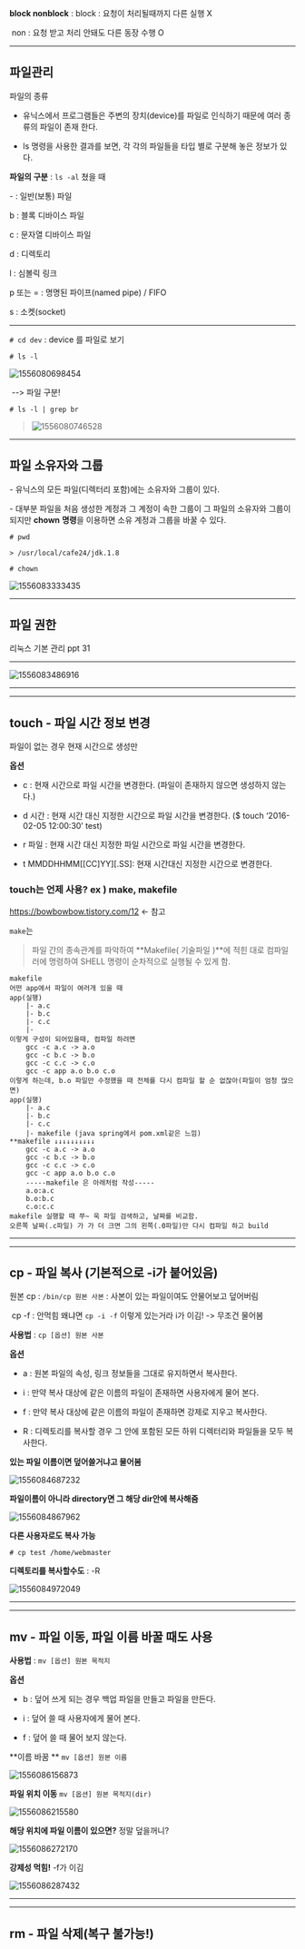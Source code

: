 **block nonblock** : block : 요청이 처리될때까지 다른 실행 X

​								non : 요청 받고 처리 안돼도 다른 동장 수행 O

---

## 파일관리

파일의 종류

- 유닉스에서 프로그램들은 주변의 장치(device)를 파일로 인식하기 때문에 여러 종류의 파일이 존재 한다.

- ls 명령을 사용한 결과를 보면, 각 각의 파일들을 타입 별로 구분해 놓은 정보가 있다.



**파일의 구분**  : `ls -al` 쳤을 때 

\-           : 일반(보통) 파일

b           : 블록 디바이스 파일

c           : 문자열 디바이스 파일

d           : 디렉토리

l            : 심볼릭 링크  

p 또는 = : 명명된 파이프(named pipe) / FIFO

s           : 소켓(socket)

---

`# cd dev`   : device 를 파일로 보기

`# ls -l`

![1556080698454](assets/1556080698454.png)

​				--> 파일 구분! 

`# ls -l | grep br`

> ![1556080746528](assets/1556080746528.png)



---

## 파일 소유자와 그룹

\-  유닉스의 모든 파일(디렉터리 포함)에는 소유자와 그룹이 있다.

\- 대부분 파일을 처음 생성한 계정과 그 계정이 속한 그룹이 그 파일의 소유자와 그룹이 되지만 **chown** **명령**을 이용하면 소유 계정과 그룹을 바꿀 수 있다.

`# pwd`

`> /usr/local/cafe24/jdk.1.8`

`# chown `

![1556083333435](assets/1556083333435.png)



---

## 파일 권한

리눅스 기본 관리 ppt 31



---

![1556083486916](assets/1556083486916.png)

---



---

## touch - 파일 시간 정보 변경

파일이 없는 경우 현재 시간으로 생성만 

**옵션**

- c : 현재 시간으로 파일 시간을 변경한다. (파일이 존재하지 않으면 생성하지 않는다.)

- d 시간 :  현재 시간 대신 지정한 시간으로 파일 시간을 변경한다. ($ touch ‘2016-02-05 12:00:30’ test)

- r  파일 :  현재 시간 대신 지정한 파일 시간으로 파일 시간을 변경한다.

- t MMDDHHMM[[CC]YY][.SS]: 현재 시간대신 지정한 시간으로 변경한다.



### touch는 언제 사용? ex ) make, makefile

<https://bowbowbow.tistory.com/12>  <- 참고

`make`는

> 파일 간의 종속관계를 파악하여 **Makefile( 기술파일 )**에 적힌 대로 컴파일러에 명령하여 SHELL 명령이 순차적으로 실행될 수 있게 함.

```
makefile 
어떤 app에서 파일이 여러개 있을 때
app(실행) 
	|- a.c
	|- b.c
	|- c.c
	|-  
이렇게 구성이 되어있을때, 컴파일 하려면
    gcc -c a.c -> a.o
    gcc -c b.c -> b.o
    gcc -c c.c -> c.o
    gcc -c app a.o b.o c.o 
이렇게 하는데, b.o 파일만 수정했을 때 전체를 다시 컴파일 할 순 없잖아(파일이 엄청 많으면)
app(실행) 
	|- a.c
	|- b.c
	|- c.c
	|- makefile (java spring에서 pom.xml같은 느낌) 
**makefile ↓↓↓↓↓↓↓↓↓↓
    gcc -c a.c -> a.o
    gcc -c b.c -> b.o
    gcc -c c.c -> c.o
    gcc -c app a.o b.o c.o 
    -----makefile 은 아래처럼 작성-----
    a.o:a.c
    b.o:b.c
    c.o:c.c
makefile 실행할 때 쭈~ 욱 파일 검색하고, 날짜를 비교함.
오른쪽 날짜(.c파일) 가 가 더 크면 그의 왼쪽(.0파일)만 다시 컴파일 하고 build
```

---



---

## cp - 파일 복사 (기본적으로 -i가 붙어있음)

원본 cp : `/bin/cp 원본 사본` : 사본이 있는 파일이여도 안물어보고 덮어버림

​				cp -f : 안먹힘 왜냐면 `cp -i -f` 이렇게 있는거라 i가 이김! -> 무조건 물어봄 

**사용법** : `cp [옵션] 원본 사본`

**옵션**

- a : 원본 파일의 속성, 링크 정보들을 그대로 유지하면서 복사한다.

- i : 만약 복사 대상에 같은 이름의 파일이 존재하면 사용자에게 물어 본다.

- f : 만약 복사 대상에 같은 이름의 파일이 존재하면 강제로 지우고 복사한다.

- R : 디렉토리를 복사할 경우 그 안에 포함된 모든 하위 디렉터리와 파일들을 모두 복사한다.



**있는 파일 이름이면 덮어쓸거냐고 물어봄**

![1556084687232](assets/1556084687232.png)



**파일이름이 아니라 directory면 그 해당 dir안에 복사해줌**

![1556084867962](assets/1556084867962.png)



**다른 사용자로도 복사 가능**

`# cp test /home/webmaster`



**디렉토리를 복사할수도**  : -R

![1556084972049](assets/1556084972049.png)

---



---

## mv - 파일 이동, 파일 이름 바꿀 때도 사용

**사용법**    :    `mv [옵션] 원본 목적지`

**옵션**

- b : 덮어 쓰게 되는 경우 백업 파일을 만들고 파일을 만든다.  

- i : 덮어 쓸 때 사용자에게 물어 본다.

- f : 덮어 쓸 때 물어 보지 않는다.



**이름 바꿈 **  `mv [옵션] 원본 이름`

![1556086156873](assets/1556086156873.png)



**파일 위치 이동** `mv [옵션] 원본 목적지(dir)`

![1556086215580](assets/1556086215580.png)

**해당 위치에 파일 이름이 있으면?** 정말 덮을꺼니?

![1556086272170](assets/1556086272170.png)

**강제성 먹힘!**  -f가 이김

![1556086287432](assets/1556086287432.png)



---



---

## rm - 파일 삭제(복구 불가능!)


































